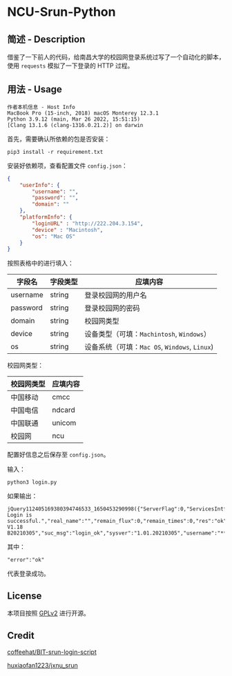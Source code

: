 # NCU-Srun-Python

## 简述 - Description

借鉴了一下前人的代码，给南昌大学的校园网登录系统过写了一个自动化的脚本，使用 `requests` 模拟了一下登录的 HTTP 过程。

## 用法 - Usage

```plaintext
作者本机信息 - Host Info
MacBook Pro (15-inch, 2018) macOS Monterey 12.3.1
Python 3.9.12 (main, Mar 26 2022, 15:51:15)
[Clang 13.1.6 (clang-1316.0.21.2)] on darwin
```

首先，需要确认所依赖的包是否安装：

```plaintext
pip3 install -r requirement.txt
```

安装好依赖项，查看配置文件 `config.json`：

```json
{
    "userInfo": {
        "username": "",
        "password": "",
        "domain": ""
    },
    "platformInfo": {
        "loginURL" : "http://222.204.3.154",
        "device" : "Macintosh",
        "os": "Mac OS"
    }
}
```

按照表格中的进行填入：

| 字段名   | 字段类型 | 应填内容                                      |
| -------- | -------- | --------------------------------------------- |
| username | string   | 登录校园网的用户名                            |
| password | string   | 登录校园网的密码                              |
| domain   | string   | 校园网类型                                    |
| device   | string   | 设备类型（可填：`Machintosh`, `Windows`）     |
| os       | string   | 设备系统（可填：`Mac OS`, `Windows`, `Linux`) |

校园网类型：

| 校园网类型 | 应填内容 |
| ---------- | -------- |
| 中国移动   | cmcc     |
| 中国电信   | ndcard   |
| 中国联通   | unicom   |
| 校园网     | ncu      |

配置好信息之后保存至 `config.json`。

输入：

```plaintext
python3 login.py
```

如果输出：

```
jQuery112405169380394746533_1650453290998({"ServerFlag":0,"ServicesIntfServerIP":"222.204.3.156","ServicesIntfServerPort":"8001","access_token":"09e427ee4c0d9fe79c9af670140e3f00128c9ac7f3fb1dbf33ae3233db2d3192","checkout_date":0,"client_ip":"10.102.195.165","ecode":0,"error":"ok","error_msg":"","online_ip":"10.102.195.165","ploy_msg":"E0000: Login is successful.","real_name":"","remain_flux":0,"remain_times":0,"res":"ok","srun_ver":"SRunCGIAuthIntfSvr V1.18 B20210305","suc_msg":"login_ok","sysver":"1.01.20210305","username":"**********@*","wallet_balance":0})
```

其中：

```
"error":"ok"
```

代表登录成功。

## License

本项目按照 [GPLv2](https://www.gnu.org/licenses/old-licenses/gpl-2.0.txt) 进行开源。

## Credit

[coffeehat/BIT-srun-login-script](https://github.com/coffeehat/BIT-srun-login-script)

[huxiaofan1223/jxnu_srun](https://github.com/huxiaofan1223/jxnu_srun)